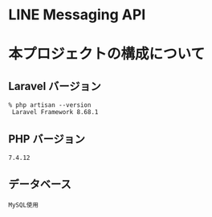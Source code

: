 # LINE Messaging API

# 本プロジェクトの構成について

## Laravel バージョン

````
% php artisan --version
 Laravel Framework 8.68.1
````

## PHP バージョン

````
7.4.12
````

## データベース

````
MySQL使用
````




